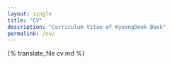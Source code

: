 ```yaml
---
layout: single
title: "CV"
description: "Curriculum Vitae of KyeongDeok Baek"
permalink: /cv/
---
```


{% translate_file cv.md %}